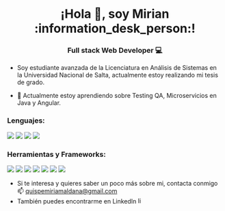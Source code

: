 <h1 align="center">¡Hola 👋, soy Mirian :information_desk_person:!</h1>
<h3 align="center">Full stack Web Developer 💻</h3>

- Soy estudiante avanzada de la Licenciatura en Análisis de Sistemas en la Universidad Nacional de Salta, actualmente estoy realizando mi tesis de grado.

- 🌱 Actualmente estoy aprendiendo sobre Testing QA, Microservicios en Java y Angular.

<h3 align="left">Lenguajes:</h3>

![](https://img.shields.io/badge/-HTML-orange) ![](https://img.shields.io/badge/-CSS-%23346beb) ![](https://img.shields.io/badge/-Javascript-yellow) ![](https://img.shields.io/badge/-Java-red) 

<h3 align="left">Herramientas y Frameworks:</h3>

![](https://img.shields.io/badge/-Bootstrap-%238649d6) ![](https://img.shields.io/badge/-Angular-red)  ![](https://img.shields.io/badge/-SpringBoot-green) ![](https://img.shields.io/badge/-heroku-%2349cade)  ![](https://img.shields.io/badge/-Git-%23ff7b2e) ![](https://img.shields.io/badge/-GitHub-black)  ![](https://img.shields.io/badge/-Visual%20Studio%20Code-blue)

- Si te interesa y quieres saber un poco más sobre mi, contacta conmigo 📫 quispemiriamaldana@gmail.com
- También puedes encontrarme en  LinkedIn [<img src='https://api.iconify.design/logos/linkedin-icon.svg' alt='linkedin' height='15'>](https://www.linkedin.com/in/mirian-quispe/)

<!---
MirianQuispe/MirianQuispe is a ✨ special ✨ repository because its `README.md` (this file) appears on your GitHub profile.
You can click the Preview link to take a look at your changes.
--->
<!--- <h1 align="center">Hi 👋, I'm Ariel Ocampo</h1>
<h3 align="center">Full stack developer 👨‍💻.</h3>

<br>

<p align="right"> <h3>Profile Views :-</h3> <img src="https://komarev.com/ghpvc/?username=ArielOcampo&label=Profile%20views&color=0e75b6&style=flat"
    alt="adam-pw" /> 
  </p>

<br>

<p><img align="right" src="https://user-images.githubusercontent.com/38233499/181924922-a644bf8e-13aa-4c1e-ab2f-69ac8d2c641e.gif" alt="adam-pw" /></p>


- 🌱 I’m recently graduated from MindHub web development career as full stack developer

- 📫 How to reach me **arioca181@gmail.com**


<br>

<h3 align="left">Connect with me:</h3>
<p align="left">
  <a href="https://www.linkedin.com/in/arielocampo/" target="blank"><img align="center"
      src="https://raw.githubusercontent.com/rahuldkjain/github-profile-readme-generator/master/src/images/icons/Social/linked-in-alt.svg"
      alt="adam pithewan" height="30" width="40" /></a>  
 <a href="https://twitter.com/arioca181" target="blank"><img align="center"
      src="https://raw.githubusercontent.com/rahuldkjain/github-profile-readme-generator/master/src/images/icons/Social/twitter.svg"
      alt="adampithewan" height="30" width="40" /></a>
</p>

<br>

<h3 align="left">Languages and Tools:</h3>
<p align="left"> </a> <a href="https://getbootstrap.com" target="_blank" rel="noreferrer">
    <img src="https://raw.githubusercontent.com/devicons/devicon/master/icons/bootstrap/bootstrap-plain-wordmark.svg"
      alt="bootstrap" width="40" height="40" /> </a> <a href="https://www.postman.com/" target="_blank"
    rel="noreferrer"> <img src="https://user-images.githubusercontent.com/38233499/181921041-75e14d2d-07c8-4513-9f55-6792155ce54d.svg"
      alt="postman" width="40" height="40" /> </a> <a href="https://www.mongodb.com/" target="_blank" rel="noreferrer">
    <img src="https://user-images.githubusercontent.com/38233499/181921205-81753135-0e8a-4d8b-89c1-fc8abc16abb6.svg"
      alt="mongodb" width="40" height="40" /> </a> <a href="https://www.w3schools.com/css/" target="_blank"
    rel="noreferrer"> <img
      src="https://raw.githubusercontent.com/devicons/devicon/master/icons/css3/css3-original-wordmark.svg" alt="css3"
      width="40" height="40" /> </a> <a href="https://www.w3.org/html/" target="_blank" rel="noreferrer"> <img
      src="https://raw.githubusercontent.com/devicons/devicon/master/icons/html5/html5-original-wordmark.svg"
      alt="html5" width="40" height="40" /> </a> </a> <a href="https://developer.mozilla.org/en-US/docs/Web/JavaScript" target="_blank"
    rel="noreferrer"> <img
      src="https://raw.githubusercontent.com/devicons/devicon/master/icons/javascript/javascript-original.svg"
      alt="javascript" width="40" height="40" /> </a> <a href="https://nodejs.org" target="_blank" rel="noreferrer"> <img
      src="https://raw.githubusercontent.com/devicons/devicon/master/icons/nodejs/nodejs-original-wordmark.svg"
      alt="nodejs" width="40" height="40" /> </a> <a href="https://www.photoshop.com/en" target="_blank"
    rel="noreferrer"> <img
      src="https://raw.githubusercontent.com/devicons/devicon/master/icons/photoshop/photoshop-line.svg" alt="photoshop"
      width="40" height="40" /> </a>  <a href="https://reactjs.org/" target="_blank" rel="noreferrer"> <img
      src="https://raw.githubusercontent.com/devicons/devicon/master/icons/react/react-original-wordmark.svg"
      alt="react" width="40" height="40" /> </a> <a href="https://heroku.com/" target="_blank" rel="noreferrer"> <img
      src="https://www.svgrepo.com/show/355052/heroku.svg" alt="Heroku" width="40" height="40" /> </a>
      <a href="https://git-scm.com/" target="_blank" rel="noreferrer"> <img src="https://www.svgrepo.com/show/353782/git-icon.svg"
       alt="Git" width="40" height="40" /> </a>
       <a href="https://reactnative.dev/" target="_blank" rel="noreferrer"> <img src="https://www.svgrepo.com/show/303157/react-logo.svg"
       alt="Native" width="40" height="40" /> </a>
       </p>

<br>

<h3>Statistical Data :-</h3>
<p><img align="center"
    src="https://github-readme-stats.vercel.app/api/top-langs?username=ArielOcampo&show_icons=true&locale=en&bg_color=0d1117&text_color=ffffff&layout=compact"
    alt="Ariel Ocampo" 
    bg_color=#808080/></p>

<br>

<p>&nbsp;<img align="center" src="https://github-readme-stats.vercel.app/api?username=ArielOcampo&show_icons=true&locale=en&bg_color=0d1117&text_color=ffffff&repo=convoychat"
    alt="Ariel Ocampo" /></p>

<br>

<p><img align="center" src="https://github-readme-streak-stats.herokuapp.com/?user=ArielOcampo&theme=dark&background=0d1117&date_format=M%20j%5B%2C%20Y%5D" alt="Ariel Ocampo" /></p>
      
<p align="left"> <a href="https://twitter.com/" target="blank"><img
      src="https://img.shields.io/twitter/follow/?logo=twitter&style=for-the-badge" alt="" /></a> </p>

[ArielOcampo](https://github.com/ArielOcampo) --->
